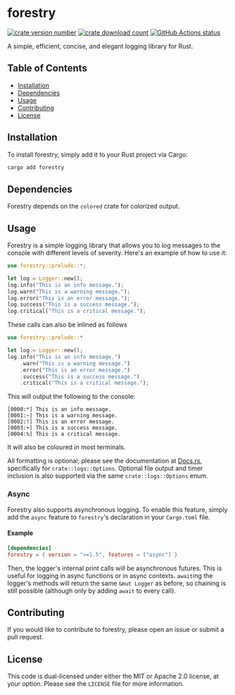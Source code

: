 # forestry

[![crate version number](https://img.shields.io/crates/v/forestry)](https://crates.io/crates/forestry/)
[![crate download count](https://img.shields.io/crates/d/forestry?label=downloads&color=blue)](https://crates.io/crates/forestry/)
[![GitHub Actions status](https://img.shields.io/github/actions/workflow/status/uptudev/forestry/rust.yml)](https://github.com/uptudev/forestry/actions/workflows/rust.yml)

A simple, efficient, concise, and elegant logging library for Rust.

## Table of Contents

* [Installation](#installation)
* [Dependencies](#dependencies)
* [Usage](#usage)
* [Contributing](#contributing)
* [License](#license)

## Installation

To install forestry, simply add it to your Rust project via Cargo:

```bash
cargo add forestry
```

## Dependencies

Forestry depends on the `colored` crate for colorized output.

## Usage

Forestry is a simple logging library that allows you to log messages to the console with different levels of severity. Here's an example of how to use it:

```rust
use forestry::prelude::*;

let log = Logger::new();
log.info("This is an info message.");
log.warn("This is a warning message.");
log.error("This is an error message.");
log.success("This is a success message.");
log.critical("This is a critical message.");
```

These calls can also be inlined as follows

```rust
use forestry::prelude::*

let log = Logger::new();
log.info("This is an info message.")
    .warn("This is a warning message.")
    .error("This is an error message.")
    .success("This is a success message.")
    .critical("This is a critical message.");
```

This will output the following to the console:

```
[0000:*] This is an info message.
[0001:~] This is a warning message.
[0002:!] This is an error message.
[0003:+] This is a success message.
[0004:%] This is a critical message.
```

It will also be coloured in most terminals.

All formatting is optional; please see the documentation at [Docs.rs](https://docs.rs/forestry/latest/forestry/index.html), specifically for `crate::logs::Options`. Optional file output and timer inclusion is also supported via the same `crate::logs::Options` enum.

### Async

Forestry also supports asynchronous logging. To enable this feature, simply add the `async` feature to `forestry`'s declaration in your `Cargo.toml` file.

#### Example

```toml
[dependencies]
forestry = { version = ">=1.5", features = ["async"] }
```

Then, the logger's internal print calls will be asynchronous futures. This is useful for logging in async functions or in async contexts. `await`ing the logger's methods will return the same `&mut Logger` as before, so chaining is still possible (although only by adding `await` to every call).

## Contributing

If you would like to contribute to forestry, please open an issue or submit a pull request.

## License

This code is dual-licensed under either the MIT or Apache 2.0 license, at your option. Please see the `LICENSE` file for more information.
